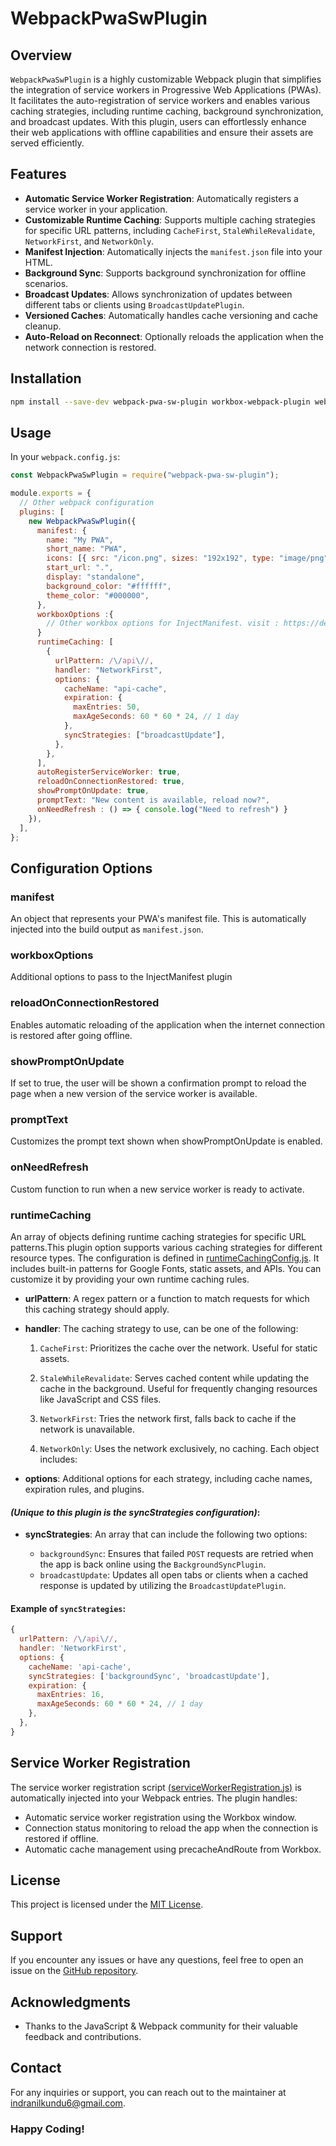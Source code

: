 # WebpackPwaSwPlugin

## Overview

`WebpackPwaSwPlugin` is a highly customizable Webpack plugin that simplifies the integration of service workers in Progressive Web Applications (PWAs). It facilitates the auto-registration of service workers and enables various caching strategies, including runtime caching, background synchronization, and broadcast updates. With this plugin, users can effortlessly enhance their web applications with offline capabilities and ensure their assets are served efficiently.

## Features

- **Automatic Service Worker Registration**: Automatically registers a service worker in your application.
- **Customizable Runtime Caching**: Supports multiple caching strategies for specific URL patterns, including `CacheFirst`, `StaleWhileRevalidate`, `NetworkFirst`, and `NetworkOnly`.
- **Manifest Injection**: Automatically injects the `manifest.json` file into your HTML.
- **Background Sync**: Supports background synchronization for offline scenarios.
- **Broadcast Updates**: Allows synchronization of updates between different tabs or clients using `BroadcastUpdatePlugin`.
- **Versioned Caches**: Automatically handles cache versioning and cache cleanup.
- **Auto-Reload on Reconnect**: Optionally reloads the application when the network connection is restored.

## Installation

```bash
npm install --save-dev webpack-pwa-sw-plugin workbox-webpack-plugin webpack-virtual-modules
```

## Usage

In your `webpack.config.js`:

```js
const WebpackPwaSwPlugin = require("webpack-pwa-sw-plugin");

module.exports = {
  // Other webpack configuration
  plugins: [
    new WebpackPwaSwPlugin({
      manifest: {
        name: "My PWA",
        short_name: "PWA",
        icons: [{ src: "/icon.png", sizes: "192x192", type: "image/png" }],
        start_url: ".",
        display: "standalone",
        background_color: "#ffffff",
        theme_color: "#000000",
      },
      workboxOptions :{
        // Other workbox options for InjectManifest. visit : https://developer.chrome.com/docs/workbox/modules/workbox-webpack-plugin#injectmanifest_plugin
      }
      runtimeCaching: [
        {
          urlPattern: /\/api\//,
          handler: "NetworkFirst",
          options: {
            cacheName: "api-cache",
            expiration: {
              maxEntries: 50,
              maxAgeSeconds: 60 * 60 * 24, // 1 day
            },
            syncStrategies: ["broadcastUpdate"],
          },
        },
      ],
      autoRegisterServiceWorker: true,
      reloadOnConnectionRestored: true,
      showPromptOnUpdate: true,
      promptText: "New content is available, reload now?",
      onNeedRefresh : () => { console.log("Need to refresh") }
    }),
  ],
};
```

## Configuration Options

### manifest

An object that represents your PWA's manifest file. This is automatically injected into the build output as `manifest.json`.

### workboxOptions

Additional options to pass to the InjectManifest plugin

### reloadOnConnectionRestored

Enables automatic reloading of the application when the internet connection is restored after going offline.

### showPromptOnUpdate

If set to true, the user will be shown a confirmation prompt to reload the page when a new version of the service worker is available.

### promptText

Customizes the prompt text shown when showPromptOnUpdate is enabled.

### onNeedRefresh

Custom function to run when a new service worker is ready to activate.

### runtimeCaching

An array of objects defining runtime caching strategies for specific URL patterns.This plugin option supports various caching strategies for different resource types. The configuration is defined in [runtimeCachingConfig.js](runtimeCachingConfig.js). It includes built-in patterns for Google Fonts, static assets, and APIs. You can customize it by providing your own runtime caching rules.

- **urlPattern**: A regex pattern or a function to match requests for which this caching strategy should apply.

- **handler**: The caching strategy to use, can be one of the following:

  1. `CacheFirst`: Prioritizes the cache over the network. Useful for static assets.

  2. `StaleWhileRevalidate`: Serves cached content while updating the cache in the background. Useful for frequently changing resources like JavaScript and CSS files.

  3. `NetworkFirst`: Tries the network first, falls back to cache if the network is unavailable.

  4. `NetworkOnly`: Uses the network exclusively, no caching. Each object includes:

- **options**: Additional options for each strategy, including cache names, expiration rules, and plugins.

#### _(Unique to this plugin is the syncStrategies configuration)_:

- **syncStrategies**: An array that can include the following two options:

  - `backgroundSync`: Ensures that failed `POST` requests are retried when the app is back online using the `BackgroundSyncPlugin`.
  - `broadcastUpdate`: Updates all open tabs or clients when a cached response is updated by utilizing the `BroadcastUpdatePlugin`.

#### Example of `syncStrategies`:

```js
{
  urlPattern: /\/api\//,
  handler: 'NetworkFirst',
  options: {
    cacheName: 'api-cache',
    syncStrategies: ['backgroundSync', 'broadcastUpdate'],
    expiration: {
      maxEntries: 16,
      maxAgeSeconds: 60 * 60 * 24, // 1 day
    },
  },
}

```

## Service Worker Registration

The service worker registration script [(serviceWorkerRegistration.js)](serviceWorkerRegistration.js) is automatically injected into your Webpack entries. The plugin handles:

- Automatic service worker registration using the Workbox window.
- Connection status monitoring to reload the app when the connection is restored if offline.
- Automatic cache management using precacheAndRoute from Workbox.

## License

This project is licensed under the [MIT License](LICENSE).

## Support

If you encounter any issues or have any questions, feel free to open an issue on the [GitHub repository](https://github.com/indranil6/webpack-pwa-sw-plugin).

## Acknowledgments

- Thanks to the JavaScript & Webpack community for their valuable feedback and contributions.

## Contact

For any inquiries or support, you can reach out to the maintainer at [indranilkundu6@gmail.com](mailto:indranilkundu6@gmail.com).

### Happy Coding!
